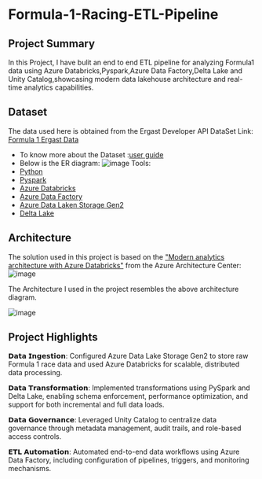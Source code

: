 # Formula-1-Racing-ETL-Pipeline
## Project Summary
In this Project, I have bulit an end to end ETL pipeline for analyzing Formula1 data using Azure Databricks,Pyspark,Azure Data Factory,Delta Lake and Unity Catalog,showcasing modern data lakehouse architecture and real-time analytics capabilities.
## Dataset
The data used here is obtained from the Ergast Developer API
DataSet Link:
[Formula 1 Ergast Data](https://ergast.com/mrd/)
- To know more about the Dataset :[user guide](https://ergast.com/docs/f1db_user_guide.txt)
- Below is the ER diagram:
![image](https://github.com/user-attachments/assets/a8ae5326-1f0e-4bc7-8bfc-24a256c4956c)
Tools:
- [Python](https://www.python.org/)
- [Pyspark](https://spark.apache.org/docs/latest/api/python/)
- [Azure Databricks](https://azure.microsoft.com/en-us/products/databricks/)
- [Azure Data Factory](https://azure.microsoft.com/en-us/products/data-factory)
- [Azure Data Laken Storage Gen2](https://azure.microsoft.com/en-us/solutions/data-lake/)
- [Delta Lake](https://learn.microsoft.com/en-us/azure/databricks/delta/)

## Architecture
The solution used in this project is based on the ["Modern analytics architecture with Azure Databricks"](https://learn.microsoft.com/en-us/azure/architecture/solution-ideas/articles/azure-databricks-modern-analytics-architecture) from the Azure Architecture Center:
![image](https://camo.githubusercontent.com/a95da7f94ffefc340bfb5639070c8366b6df51a0803792db201996349e811ea0/68747470733a2f2f6c6561726e2e6d6963726f736f66742e636f6d2f656e2d75732f617a7572652f6172636869746563747572652f736f6c7574696f6e2d69646561732f6d656469612f617a7572652d64617461627269636b732d6d6f6465726e2d616e616c79746963732d6172636869746563747572652d6469616772616d2e706e67)

The Architecture I used in the project resembles the above architecture diagram.

![image](https://github.com/user-attachments/assets/a5ebb771-02ff-4b51-9117-1463dbbf287c)

## Project Highlights
𝗗𝗮𝘁𝗮 𝗜𝗻𝗴𝗲𝘀𝘁𝗶𝗼𝗻:
Configured Azure Data Lake Storage Gen2 to store raw Formula 1 race data and used Azure Databricks for scalable, distributed data processing.

𝗗𝗮𝘁𝗮 𝗧𝗿𝗮𝗻𝘀𝗳𝗼𝗿𝗺𝗮𝘁𝗶𝗼𝗻:
Implemented transformations using PySpark and Delta Lake, enabling schema enforcement, performance optimization, and support for both incremental and full data loads.

𝗗𝗮𝘁𝗮 𝗚𝗼𝘃𝗲𝗿𝗻𝗮𝗻𝗰𝗲:
Leveraged Unity Catalog to centralize data governance through metadata management, audit trails, and role-based access controls.

𝗘𝗧𝗟 𝗔𝘂𝘁𝗼𝗺𝗮𝘁𝗶𝗼𝗻:
Automated end-to-end data workflows using Azure Data Factory, including configuration of pipelines, triggers, and monitoring mechanisms.




